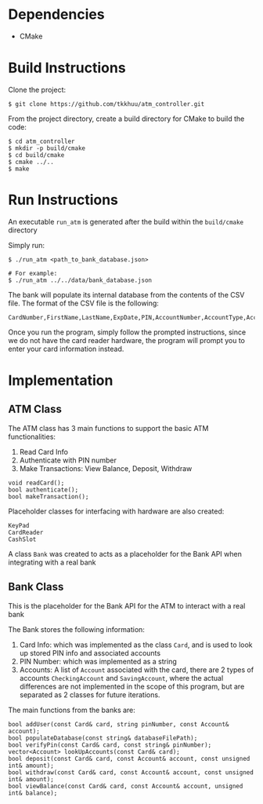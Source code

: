 # Dependencies

* CMake

# Build Instructions

Clone the project:
```
$ git clone https://github.com/tkkhuu/atm_controller.git
```

From the project directory, create a build directory for CMake to build the code:
```
$ cd atm_controller
$ mkdir -p build/cmake
$ cd build/cmake
$ cmake ../..
$ make
```

# Run Instructions

An executable ```run_atm``` is generated after the build within the ```build/cmake``` directory

Simply run:

```
$ ./run_atm <path_to_bank_database.json>

# For example:
$ ./run_atm ../../data/bank_database.json
```

The bank will populate its internal database from the contents of the CSV file. The format of the CSV file is the following:
```
CardNumber,FirstName,LastName,ExpDate,PIN,AccountNumber,AccountType,AccountBalance
```

Once you run the program, simply follow the prompted instructions, since we do not have the card reader hardware, the program will prompt you to enter your card information instead.

# Implementation
## ATM Class
The ATM class has 3 main functions to support the basic ATM functionalities:

1. Read Card Info
2. Authenticate with PIN number
3. Make Transactions: View Balance, Deposit, Withdraw

```
void readCard();
bool authenticate();
bool makeTransaction();
```

Placeholder classes for interfacing with hardware are also created:
```
KeyPad
CardReader
CashSlot
```

A class ```Bank``` was created to acts as a placeholder for the Bank API when integrating with a real bank

## Bank Class

This is the placeholder for the Bank API for the ATM to interact with a real bank

The Bank stores the following information:
1. Card Info: which was implemented as the class ```Card```, and is used to look up stored PIN info and associated accounts
2. PIN Number: which was implemented as a string
3. Accounts: A list of ```Account``` associated with the card, there are 2 types of accounts ```CheckingAccount``` and ```SavingAccount```, where the actual differences are not implemented in the scope of this program, but are separated as 2 classes for future iterations.

The main functions from the banks are:
```
bool addUser(const Card& card, string pinNumber, const Account& account);
bool populateDatabase(const string& databaseFilePath);
bool verifyPin(const Card& card, const string& pinNumber);
vector<Account> lookUpAccounts(const Card& card);
bool deposit(const Card& card, const Account& account, const unsigned int& amount);
bool withdraw(const Card& card, const Account& account, const unsigned int& amount);
bool viewBalance(const Card& card, const Account& account, unsigned int& balance);
```